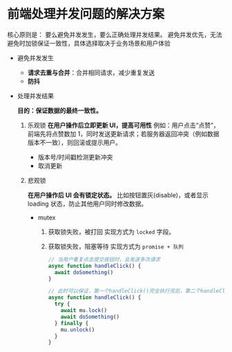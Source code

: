 # 前端处理并发问题的解决方案

核心原则是：
要么避免并发发生，要么正确处理并发结果。
避免并发优先，无法避免时加锁保证一致性，具体选择取决于业务场景和用户体验

- 避免并发发生

  - **请求去重与合并**：合并相同请求，减少重复发送
  - **防抖**

- 处理并发结果

  **目的：保证数据的最终一致性。**

  1. 乐观锁
     **在用户操作后立即更新 UI，提高可用性**
     例如：用户点击“点赞”，前端先将点赞数加 1，同时发送更新请求；若服务器返回冲突（例如数据版本不一致），则回滚或提示用户。

     - 版本号/时间戳检测更新冲突
     - 取消更新

  2. 悲观锁

     **在用户操作后 UI 会有锁定状态。**
     比如按钮置灰(disable)，或者显示 loading 状态，防止其他用户同时修改数据。

     - mutex

       1. 获取锁失败，被打回
          实现方式为 `locked` 字段。
       2. 获取锁失败，阻塞等待
          实现方式为 `promise + 队列`

          ```js
          // 当用户重复点击提交按钮时，会发送多次请求
          async function handleClick() {
            await doSomething()
          }

          // 此时可以保证，第一个handleClick()完全执行完后，第二个handleClick()才会执行
          async function handleClick() {
            try {
              await mu.lock()
              await doSomething()
            } finally {
              mu.unlock()
            }
          }
          ```
